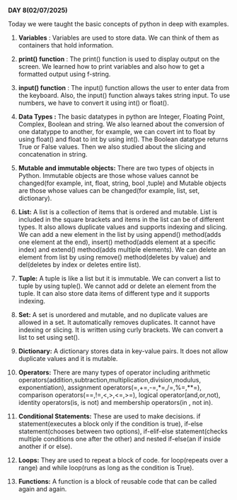 **DAY 8(02/07/2025)**

Today we were taught the basic concepts of python in deep with examples.

1) **Variables** : Variables are used to store data. We can think of them as containers that hold information.
   
2) **print() function** : The print() function is used to display output on the screen. We learned how to print variables and also how to get a formatted output using f-string.
    
3) **input() function** : The input() function allows the user to enter data from the keyboard. Also, the input() function always takes string input. To use numbers, we have to convert it using int() or float().
   
4) **Data Types :** The basic datatypes in python are Integer, Floating Point, Complex, Boolean and string. We also learned about the conversion of one datatyppe to another, for example, we can covert int to float by using float() and float to int by using int(). The Boolean datatype returns True or False values. Then we also studied about the slicing and concatenation in string.
   
5) **Mutable and immutable objects:** There are two types of objects in Python. Immutable objects are those whose values cannot be changed(for example, int, float, string, bool ,tuple) and Mutable objects are those whose values can be changed(for example, list, set, dictionary).
    
6) **List:** A list is a collection of items that is ordered and mutable. List is included in the square brackets and items in the list can be of different types. It also allows duplicate values and supports indexing and slicing. We can add a new element in the list by using append() method(adds one element at the end), insert() method(adds element at a specific index) and extend() method(adds multiple elements). We can delete an element from list by using remove() method(deletes by value) and del(deletes by index or deletes entire list).
    
7) **Tuple:**   A tuple is like a list but it is immutable. We can convert a list to tuple by using tuple(). We cannot add or delete an element from the tuple. It can also store data items of different type and it supports indexing.
    
8) **Set:** A set is unordered and mutable, and no duplicate values are allowed in a set. It automatically removes duplicates. It cannot have indexing or slicing. It is written using curly brackets. We can convert a list to set using set().
    
9) **Dictionary:** A dictionary stores data in key-value pairs. It does not allow duplicate values and it is mutable.
    
10) **Operators:** There are many types of operator including arithmetic operators(addition,subtraction,multiplication,division,modulus, exponentiation), assignment operators(=,+=,-=,*=,/=,%=,**=), comparison operators(==,!=,<,>,<=,>=), logical operator(and,or,not), identity operators(is, is not) and membership operators(in , not in).
    
11) **Conditional Statements:** These are used to make decisions. if statement(executes a block only if the condition is true), if-else statement(chooses between two options), if-elif-else statement(checks multiple conditions one after the other) and nested if-else(an if inside another if or else).
    
12) **Loops:** They are used to repeat a block of code. for loop(repeats over a range) and while loop(runs as long as the condition is True).
    
13) **Functions:** A function is a block of reusable code that can be called again and again.


